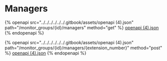 # Managers

{% openapi src="../../../../../../.gitbook/assets/openapi (4).json" path="/monitor_groups/{id}/managers" method="get" %}
[openapi (4).json](<../../../../../../.gitbook/assets/openapi (4).json>)
{% endopenapi %}

{% openapi src="../../../../../../.gitbook/assets/openapi (4).json" path="/monitor_groups/{id}/managers/{extension_number}" method="post" %}
[openapi (4).json](<../../../../../../.gitbook/assets/openapi (4).json>)
{% endopenapi %}
